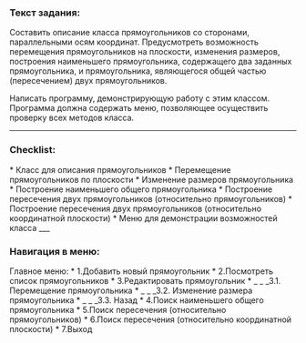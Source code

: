 <h3> Текст задания:</h3>
<p>Составить описание класса прямоугольников со сторонами, параллельными осям координат. 
Предусмотреть возможность перемещения прямоугольников на плоскости, 
изменения размеров, построения наименьшего прямоугольника, 
содержащего два заданных прямоугольника, и прямоугольника, 
являющегося общей частью (пересечением) двух прямоугольников.</p>

<p>Написать программу, демонстрирующую работу с этим классом. 
Программа должна содержать меню, позволяющее осуществить проверку всех методов класса.</p>

___
<h3>Checklist:</h3>
 * Класс для описания прямоугольников
 * Перемещение прямоугольников по плоскости
 * Изменение размеров прямоугольника
 * Построение наименьшего общего прямоугольника
 * Построение пересечения двух прямоугольников (относительно прямоугольников)
 * Построение пересечения двух прямоугольников (относительно координатной плоскости)
 * Меню для демонстрации возможностей класса
 ___
 <h3>Навигация в меню:</h3>
Главное меню: 
* 1.Добавить новый прямоугольник
* 2.Посмотреть список прямоугольников
* 3.Редактировать прямоугольник
* _ _ _3.1. Перемещение прямоугольника
* _ _ _3.2. Изменение размера прямоугольника
* _ _ _3.3. Назад
* 4.Поиск наименьшего общего прямоугольника
* 5.Поиск пересечения (относительно прямоугольников)
* 6.Поиск пересечения (относительно координатной плоскости)
* 7.Выход
